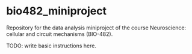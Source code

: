 # bio482_miniproject
Repository for the data analysis miniproject of the course Neuroscience: cellular and circuit mechanisms (BIO-482). 


TODO: write basic instructions here.
